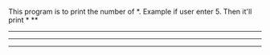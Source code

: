 This program is to print the number of *. Example if user enter 5. Then it'll print
*
**
***
****
*****
